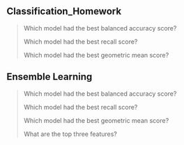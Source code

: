 ## Classification_Homework

> Which model had the best balanced accuracy score?
>
> Which model had the best recall score?
>
> Which model had the best geometric mean score?


## Ensemble Learning 

> Which model had the best balanced accuracy score?
>
> Which model had the best recall score?
>
> Which model had the best geometric mean score?
>
> What are the top three features?
